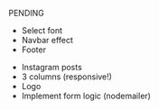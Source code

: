 PENDING 

- Select font
- Navbar effect
- Footer
* Instagram posts 
* 3 columns (responsive!)
* Logo
* Implement form logic (nodemailer)